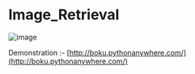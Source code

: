 # Image_Retrieval

![image](https://github.com/boku13/image_retrieval/assets/120317108/4558e8ab-6f3d-4c97-b495-defbbbd0b44b)


Demonstration :- [http://boku.pythonanywhere.com/](http://boku.pythonanywhere.com/)
